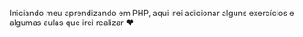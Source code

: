Iniciando meu aprendizando em PHP, aqui irei adicionar alguns exercícios e algumas aulas que irei realizar ❤️
